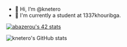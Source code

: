 - 👋 Hi, I’m @knetero
- 🌱 I'm currently a student at 1337khouribga.




[![abazerou's 42 stats](https://badge.mediaplus.ma/binary/abazerou)](https://github.com/oakoudad/badge42)
  
  





![knetero's GitHub stats](https://github-readme-stats.vercel.app/api?username=knetero&show_icons=true&theme=synthwave)

